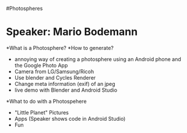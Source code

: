 #Photospheres

# Speaker: Mario Bodemann

*What is a Photosphere? 
*How to generate?
 - annoying way of creating a photosphere using an Android phone and the Google Photo App
 - Camera from LG/Samsung/Ricoh
 - Use blender and Cycles Renderer
 - Change meta information (exif) of an jpeg
 - live demo with Blender and Android Studio
 
 
*What to do with a Photospehere
 - "Little Planet" Pictures
 - Apps (Speaker shows code in Android Studio)
 - Fun
